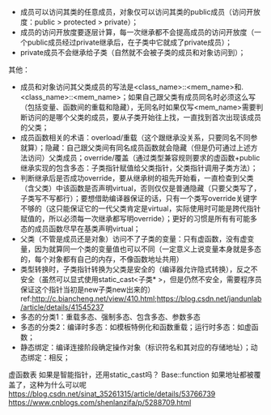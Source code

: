 -	成员可以访问其类的任意成员，对象仅可以访问其类的public成员（访问开放度：public > protected > private）；
-	成员的访问开放度要逐层计算，每一次继承都不会提高成员的访问开放度（一个public成员经过private继承后，在子类中它就成了private成员）；
-	private成员不会继承给子类（自然就不会被子类的成员和对象访问到）；


其他：
-	成员和对象访问其父类成员的写法是\<class_name>::\<mem_name>和.\<class_name>::\<mem_name>；如果自己跟父类有成员同名时必须这么写（包括变量、函数间的重载和隐藏），无同名时如果仅写\<mem_name>需要判断访问的是哪个父类的成员，要从子类开始往上找，一直找到首次出现该成员的父类；
-	成员函数相关的术语：overload/重载（这个跟继承没关系，只要同名不同参就算）；隐藏：自己跟父类间有同名成员函数就会隐藏（但是仍可通过上述方法访问）父类成员；override/覆盖（通过类型兼容规则要求的虚函数+public继承实现的包含多态：子类指针赋值给父类指针，父类指针调用子类方法）；
- 	判断继承后是否成功override，要从继承树的祖先开始看，一直检查到父类（含父类）中该函数是否声明virtual，否则仅仅是普通隐藏（只要父类写了，子类写不写都行）；要想借助编译器保证的话，只有一个类写override关键字不够的（这只能保证它的一代父类肯定是virtual，实际使用时可能是跨代指针赋值的，所以必须每一次继承都写明override）；更好的习惯是所有有可能多态的成员函数尽早在基类声明virtual；
-	父类（不管是成员还是对象）访问不了子类的变量：只有虚函数，没有虚变量，因为就算同一个类的变量值也可以不同（一定意义上说变量本身就是多态的，每个对象都有自己的内存，不像函数地址共用）
-	类型转换时，子类指针转换为父类是安全的（编译器允许隐式转换），反之不安全（虽然可以显式使用static_cast<子类* >，但是仍然不安全，需要程序员保证这个指针当初是new子类new出来的）ref:http://c.biancheng.net/view/410.html;https://blog.csdn.net/jandunlab/article/details/41545237
-	多态的分类1：重载多态、强制多态、包含多态、参数多态
-	多态的分类2：编译时多态：如模板特例化和函数重载；运行时多态：如虚函数；
-	静态绑定：编译连接阶段确定操作对象（标识符名和其对应的存储地址）；动态绑定：相反；


 虚函数表
如果是智能指针，还用static_cast吗？
Base::function 如果地址都被覆盖了，这种为什么可以呢
https://blog.csdn.net/sinat_35261315/article/details/53766739
https://www.cnblogs.com/shenlanzifa/p/5288709.html